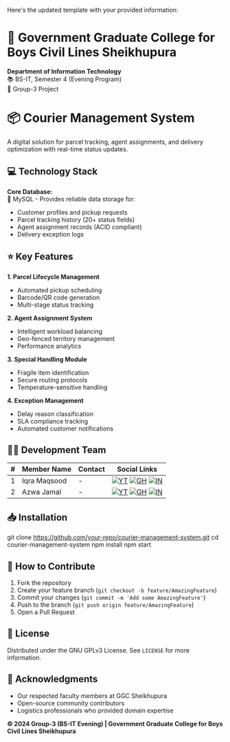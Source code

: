 Here's the updated template with your provided information:

# 🏫 Government Graduate College for Boys Civil Lines Sheikhupura  
**Department of Information Technology**  
📚 BS-IT, Semester 4 (Evening Program)  
👥 Group-3 Project  

# 📦 Courier Management System  
A digital solution for parcel tracking, agent assignments, and delivery optimization with real-time status updates.

## 💻 Technology Stack  
**Core Database:**  
🔷 MySQL - Provides reliable data storage for:  
- Customer profiles and pickup requests  
- Parcel tracking history (20+ status fields)  
- Agent assignment records (ACID compliant)  
- Delivery exception logs  

## ⭐ Key Features  
**1. Parcel Lifecycle Management**  
- Automated pickup scheduling  
- Barcode/QR code generation  
- Multi-stage status tracking  

**2. Agent Assignment System**  
- Intelligent workload balancing  
- Geo-fenced territory management  
- Performance analytics  

**3. Special Handling Module**  
- Fragile item identification  
- Secure routing protocols  
- Temperature-sensitive handling  

**4. Exception Management**  
- Delay reason classification  
- SLA compliance tracking  
- Automated customer notifications  

## 👨‍💻 Development Team  

| # | Member Name            | Contact     | Social Links |
|---|-----------------------|-------------|--------------|
| 1 | Iqra Maqsood          | -           | <div>[![YT](https://img.shields.io/badge/YouTube-FF0000?style=flat-square&logo=youtube&logoColor=white)](#) [![GH](https://img.shields.io/badge/GitHub-181717?style=flat-square&logo=github&logoColor=white)](#) [![IN](https://img.shields.io/badge/LinkedIn-0077B5?style=flat-square&logo=linkedin&logoColor=white)](#)</div> |
| 2 | Azwa Jamal            | -           | <div>[![YT](https://img.shields.io/badge/YouTube-FF0000?style=flat-square&logo=youtube&logoColor=white)](#) [![GH](https://img.shields.io/badge/GitHub-181717?style=flat-square&logo=github&logoColor=white)](#) [![IN](https://img.shields.io/badge/LinkedIn-0077B5?style=flat-square&logo=linkedin&logoColor=white)](#)</div> |

## 📥 Installation  

git clone https://github.com/your-repo/courier-management-system.git
cd courier-management-system
npm install
npm start


## 🤝 How to Contribute  
1. Fork the repository  
2. Create your feature branch (`git checkout -b feature/AmazingFeature`)  
3. Commit your changes (`git commit -m 'Add some AmazingFeature'`)  
4. Push to the branch (`git push origin feature/AmazingFeature`)  
5. Open a Pull Request  

## 📜 License  
Distributed under the GNU GPLv3 License. See `LICENSE` for more information.  

## 🙏 Acknowledgments  
- Our respected faculty members at GGC Sheikhupura  
- Open-source community contributors  
- Logistics professionals who provided domain expertise  

**© 2024 Group-3 (BS-IT Evening) | Government Graduate College for Boys Civil Lines Sheikhupura**
